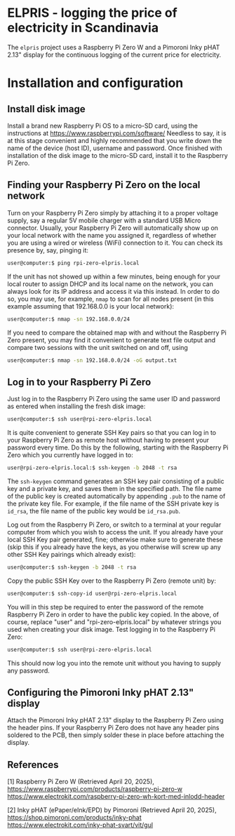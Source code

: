 # ELPRIS - logging the price of electricity in Scandinavia

The `elpris` project uses a Raspberry Pi Zero W and a Pimoroni Inky pHAT 2.13"
display for the continuous logging of the current price for electricity.

# Installation and configuration

## Install disk image
Install a brand new Raspberry Pi OS to a micro-SD card, using the instructions at https://www.raspberrypi.com/software/
Needless to say, it is at this stage convenient and highly recommended that you write down the name of the device (host ID), username and password. Once finished with installation of the disk image to the micro-SD card, install it to the Raspberry Pi Zero.

## Finding your Raspberry Pi Zero on the local network
Turn on your Raspberry Pi Zero simply by attaching it to a proper voltage supply, say a regular 5V mobile charger with a standard USB Micro connector.
Usually, your Raspberry Pi Zero will automatically show up on your local network with the name you assigned it, regardless of whether you are using a wired or wireless (WiFi) connection to it. You can check its presence by, say, pinging it:
```bash
user@computer:$ ping rpi-zero-elpris.local
```
If the unit has not showed up within a few minutes, being enough for your local router to assign DHCP and its local name on the network, you can always look for its IP address and access it via this instead. In order to do so, you may use, for example, `nmap` to scan for all nodes present (in this example assuming that 192.168.0.0 is your local network):
```bash
user@computer:$ nmap -sn 192.168.0.0/24
```
If you need to compare the obtained map with and without the Raspberry Pi Zero present, you may find it convenient to generate text file output and compare two sessions with the unit switched on and off, using
```bash
user@computer:$ nmap -sn 192.168.0.0/24 -oG output.txt
```

## Log in to your Raspberry Pi Zero
Just log in to the Raspberry Pi Zero using the same user ID and password as entered when installing the fresh disk image:
```bash
user@computer:$ ssh user@rpi-zero-elpris.local
```
It is quite convenient to generate SSH Key pairs so that you can log in to your Raspberry Pi Zero as remote host without having to present your password every time. Do this by the following, starting with the Raspberry Pi Zero which you currently have logged in to:
```bash
user@rpi-zero-elpris.local:$ ssh-keygen -b 2048 -t rsa
```
The `ssh-keygen` command generates an SSH key pair consisting of a public key and a private key, and saves them in the specified path. The file name of the public key is created automatically by appending `.pub` to the name of the private key file. For example, if the file name of the SSH private key is `id_rsa`, the file name of the public key would be `id_rsa.pub`.

Log out from the Raspberry Pi Zero, or switch to a terminal at your regular computer from which you wish to access the unit. If you already have your local SSH Key pair generated, fine; otherwise make sure to generate these (skip this if you already have the keys, as you otherwise will screw up any other SSH Key pairings which already exist):
```bash
user@computer:$ ssh-keygen -b 2048 -t rsa
```
Copy the public SSH Key over to the Raspberry Pi Zero (remote unit) by:
```bash
user@computer:$ ssh-copy-id user@rpi-zero-elpris.local
```
You will in this step be required to enter the password of the remote Raspberry Pi Zero in order to have the public key copied. In the above, of course, replace "user" and "rpi-zero-elpris.local" by whatever strings you used when creating your disk image. Test logging in to the Raspberry Pi Zero:
```bash
user@computer:$ ssh user@rpi-zero-elpris.local
```
This should now log you into the remote unit without you having to supply any password.

## Configuring the Pimoroni Inky pHAT 2.13" display
Attach the Pimoroni Inky pHAT 2.13" display to the Raspberry Pi Zero using the header pins. If your Raspberry Pi Zero does not have any header pins soldered to the PCB, then simply solder these in place before attaching the display.

## References

  [1] Raspberry Pi Zero W (Retrieved April 20, 2025),
      https://www.raspberrypi.com/products/raspberry-pi-zero-w
      https://www.electrokit.com/raspberry-pi-zero-wh-kort-med-inlodd-header

  [2] Inky pHAT (ePaper/eInk/EPD) by Pimoroni (Retrieved April 20, 2025),
      https://shop.pimoroni.com/products/inky-phat
      https://www.electrokit.com/inky-phat-svart/vit/gul
